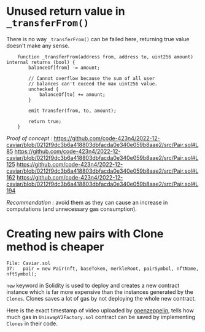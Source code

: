 # Unused return value in `_transferFrom()`
There is no way `_transferFrom()` can be failed here, returning true value doesn't make any sense. 
```
    function _transferFrom(address from, address to, uint256 amount) internal returns (bool) {
        balanceOf[from] -= amount;

        // Cannot overflow because the sum of all user
        // balances can't exceed the max uint256 value.
        unchecked {
            balanceOf[to] += amount;
        }

        emit Transfer(from, to, amount);

        return true;
    }
```

*Proof of concept :*
https://github.com/code-423n4/2022-12-caviar/blob/0212f9dc3b6a418803dbfacda0e340e059b8aae2/src/Pair.sol#L85
https://github.com/code-423n4/2022-12-caviar/blob/0212f9dc3b6a418803dbfacda0e340e059b8aae2/src/Pair.sol#L125
https://github.com/code-423n4/2022-12-caviar/blob/0212f9dc3b6a418803dbfacda0e340e059b8aae2/src/Pair.sol#L162
https://github.com/code-423n4/2022-12-caviar/blob/0212f9dc3b6a418803dbfacda0e340e059b8aae2/src/Pair.sol#L194

*Recommendation :*
avoid them as they can cause an increase in computations (and unnecessary gas consumption).

# Creating new pairs with Clone method is cheaper
```        
File: Caviar.sol
37:   pair = new Pair(nft, baseToken, merkleRoot, pairSymbol, nftName, nftSymbol);
```
`new` keyword in Solidity is used to deploy and creates a new contract instance which is far more expensive than the instances generated by the `Clones`. Clones saves a lot of gas by not deploying the whole new contract.  

Here is the exact timestamp of video uploaded by [openzeppelin](https://www.youtube.com/watch?v=3Mw-pMmJ7TA&t=1413s), tells how much gas in `UniswapV2Factory.sol` contract can be saved by implementing `Clones` in their code. 